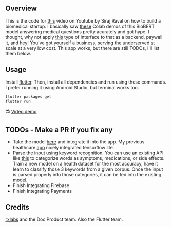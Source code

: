 ## Overview

This is the code for [this](https://youtu.be/J9kbZ5I8gdM) video on Youtube by Siraj Raval on how to build a biomedical startup. I basically saw [these](https://github.com/re-search/DocProduct) Colab demos of this BioBERT model answering medical questions pretty acurately and got hype. I thought, why not apply [this](https://github.com/rxlabz/sytody) type of interface to that as a backend, paywall it, and hey! You've got yourself a business, serving the underserved st scale at a very low cost. This app works, but there are still TODOs, i'll list them below. 

## Usage

Install [flutter](http://flutter.io). Then, install all dependencies and run using these commands. I prefer running it using Android Studio, but terminal works too. 

```bash
flutter packages get
flutter run
```

:tv: [Video demo](https://youtu.be/7MGuNZfgGWw)

## TODOs - Make a PR if you fix any

- Take the model [here](https://colab.research.google.com/drive/11hAr1qo7VCSmIjWREFwyTFblU2LVeh1R) and integrate it into the app. My previous healthcare [app](https://github.com/llSourcell/How_to_Build_a_healthcare_startup) nicely integrated tensorflow lite. 
- Parse the input using keyword recognition. You can use an existing API like [this](https://www.twinword.com/api/text-classification.php) to categorize words as symptoms, medications, or side effects. Train a new model on a health dataset for the most accuracy, have it learn to classify those 3 keywords from a given corpus. Once the input is parsed properly into those categories, it can be fed into the existing model. 
- Finish Integrating Firebase
- Finish Integrating Payments

## Credits

[rxlabs](https://github.com/rxlabz/sytody) and the Doc Product team. Also the Flutter team. 

